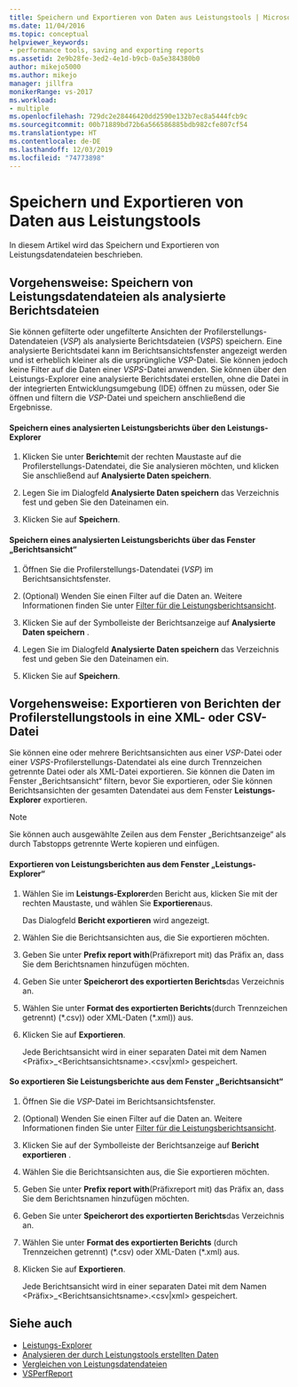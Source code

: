 ```yaml
---
title: Speichern und Exportieren von Daten aus Leistungstools | Microsoft-Dokumentation
ms.date: 11/04/2016
ms.topic: conceptual
helpviewer_keywords:
- performance tools, saving and exporting reports
ms.assetid: 2e9b28fe-3ed2-4e1d-b9cb-0a5e384380b0
author: mikejo5000
ms.author: mikejo
manager: jillfra
monikerRange: vs-2017
ms.workload:
- multiple
ms.openlocfilehash: 729dc2e28446420dd2590e132b7ec8a5444fcb9c
ms.sourcegitcommit: 00b71889bd72b6a566586885bdb982cfe807cf54
ms.translationtype: HT
ms.contentlocale: de-DE
ms.lasthandoff: 12/03/2019
ms.locfileid: "74773898"
---
```

# <a name="save-and-export-performance-tools-data"></a>Speichern und Exportieren von Daten aus Leistungstools
In diesem Artikel wird das Speichern und Exportieren von Leistungsdatendateien beschrieben.

## <a name="how-to-save-performance-data-files-as-analyzed-report-files"></a>Vorgehensweise: Speichern von Leistungsdatendateien als analysierte Berichtsdateien
 Sie können gefilterte oder ungefilterte Ansichten der Profilerstellungs-Datendateien (*VSP*) als analysierte Berichtsdateien (*VSPS*) speichern. Eine analysierte Berichtsdatei kann im Berichtsansichtsfenster angezeigt werden und ist erheblich kleiner als die ursprüngliche *VSP*-Datei. Sie können jedoch keine Filter auf die Daten einer *VSPS*-Datei anwenden. Sie können über den Leistungs-Explorer eine analysierte Berichtsdatei erstellen, ohne die Datei in der integrierten Entwicklungsumgebung (IDE) öffnen zu müssen, oder Sie öffnen und filtern die *VSP*-Datei und speichern anschließend die Ergebnisse.

#### <a name="to-save-an-analyzed-performance-report-from-the-performance-explorer"></a>Speichern eines analysierten Leistungsberichts über den Leistungs-Explorer

1. Klicken Sie unter **Berichte**mit der rechten Maustaste auf die Profilerstellungs-Datendatei, die Sie analysieren möchten, und klicken Sie anschließend auf **Analysierte Daten speichern**.

2. Legen Sie im Dialogfeld **Analysierte Daten speichern** das Verzeichnis fest und geben Sie den Dateinamen ein.

3. Klicken Sie auf **Speichern**.

#### <a name="to-save-an-analyzed-performance-report-from-the-report-view-window"></a>Speichern eines analysierten Leistungsberichts über das Fenster „Berichtsansicht“

1. Öffnen Sie die Profilerstellungs-Datendatei (*VSP*) im Berichtsansichtsfenster.

2. (Optional) Wenden Sie einen Filter auf die Daten an. Weitere Informationen finden Sie unter [Filter für die Leistungsberichtsansicht](../profiling/performance-report-view-filter.md).

3. Klicken Sie auf der Symbolleiste der Berichtsanzeige auf **Analysierte Daten speichern** .

4. Legen Sie im Dialogfeld **Analysierte Daten speichern** das Verzeichnis fest und geben Sie den Dateinamen ein.

5. Klicken Sie auf **Speichern**.

## <a name="how-to-export-profiling-tools-reports-to-an-xml-or-csv-file"></a>Vorgehensweise: Exportieren von Berichten der Profilerstellungstools in eine XML- oder CSV-Datei
 Sie können eine oder mehrere Berichtsansichten aus einer *VSP*-Datei oder einer *VSPS*-Profilerstellungs-Datendatei als eine durch Trennzeichen getrennte Datei oder als XML-Datei exportieren. Sie können die Daten im Fenster „Berichtsansicht“ filtern, bevor Sie exportieren, oder Sie können Berichtsansichten der gesamten Datendatei aus dem Fenster **Leistungs-Explorer** exportieren.

> [!NOTE]
> Sie können auch ausgewählte Zeilen aus dem Fenster „Berichtsanzeige“ als durch Tabstopps getrennte Werte kopieren und einfügen.

#### <a name="to-export-performance-reports-from-the-performance-explorer-window"></a>Exportieren von Leistungsberichten aus dem Fenster „Leistungs-Explorer“

1. Wählen Sie im **Leistungs-Explorer**den Bericht aus, klicken Sie mit der rechten Maustaste, und wählen Sie **Exportieren**aus.

     Das Dialogfeld **Bericht exportieren** wird angezeigt.

2. Wählen Sie die Berichtsansichten aus, die Sie exportieren möchten.

3. Geben Sie unter **Prefix report with**(Präfixreport mit) das Präfix an, dass Sie dem Berichtsnamen hinzufügen möchten.

4. Geben Sie unter **Speicherort des exportierten Berichts**das Verzeichnis an.

5. Wählen Sie unter **Format des exportierten Berichts**(durch Trennzeichen getrennt) (\*.csv\)) oder XML-Daten (\*.xml\)) aus.

6. Klicken Sie auf **Exportieren**.

     Jede Berichtsansicht wird in einer separaten Datei mit dem Namen \<Präfix>_\<Berichtsansichtsname>.\<csv|xml> gespeichert.

#### <a name="to-export-performance-reports-from-the-report-view-window"></a>So exportieren Sie Leistungsberichte aus dem Fenster „Berichtsansicht“

1. Öffnen Sie die *VSP*-Datei im Berichtsansichtsfenster.

2. (Optional) Wenden Sie einen Filter auf die Daten an. Weitere Informationen finden Sie unter [Filter für die Leistungsberichtsansicht](../profiling/performance-report-view-filter.md).

3. Klicken Sie auf der Symbolleiste der Berichtsanzeige auf **Bericht exportieren** .

4. Wählen Sie die Berichtsansichten aus, die Sie exportieren möchten.

5. Geben Sie unter **Prefix report with**(Präfixreport mit) das Präfix an, dass Sie dem Berichtsnamen hinzufügen möchten.

6. Geben Sie unter **Speicherort des exportierten Berichts**das Verzeichnis an.

7. Wählen Sie unter **Format des exportierten Berichts** (durch Trennzeichen getrennt) (\*.csv) oder XML-Daten (\*.xml) aus.

8. Klicken Sie auf **Exportieren**.

     Jede Berichtsansicht wird in einer separaten Datei mit dem Namen \<Präfix>_\<Berichtsansichtsname>.\<csv|xml> gespeichert.

## <a name="see-also"></a>Siehe auch
- [Leistungs-Explorer](../profiling/performance-explorer.md)
- [Analysieren der durch Leistungstools erstellten Daten](../profiling/analyzing-performance-tools-data.md)
- [Vergleichen von Leistungsdatendateien](../profiling/comparing-performance-data-files.md)
- [VSPerfReport](../profiling/vsperfreport.md)
